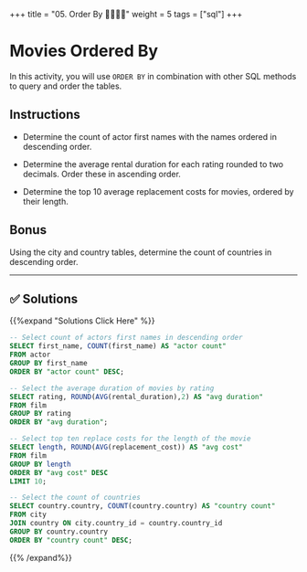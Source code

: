 +++
title = "05. Order By  👩‍🎓👨‍🎓"
weight = 5
tags = ["sql"] 
+++


# Movies Ordered By

In this activity, you will use `ORDER BY` in combination with other SQL methods to query and order the tables.

## Instructions

* Determine the count of actor first names with the names ordered in descending order.

* Determine the average rental duration for each rating rounded to two decimals. Order these in ascending order.

* Determine the top 10 average replacement costs for movies, ordered by their length.

## Bonus

Using the city and country tables, determine the count of countries in descending order.

---


## ✅ Solutions
{{%expand "Solutions Click Here" %}}
```sql
-- Select count of actors first names in descending order
SELECT first_name, COUNT(first_name) AS "actor count"
FROM actor
GROUP BY first_name
ORDER BY "actor count" DESC;

-- Select the average duration of movies by rating
SELECT rating, ROUND(AVG(rental_duration),2) AS "avg duration"
FROM film
GROUP BY rating
ORDER BY "avg duration";

-- Select top ten replace costs for the length of the movie
SELECT length, ROUND(AVG(replacement_cost)) AS "avg cost"
FROM film
GROUP BY length
ORDER BY "avg cost" DESC
LIMIT 10;

-- Select the count of countries
SELECT country.country, COUNT(country.country) AS "country count"
FROM city
JOIN country ON city.country_id = country.country_id
GROUP BY country.country
ORDER BY "country count" DESC;
```
{{% /expand%}}

